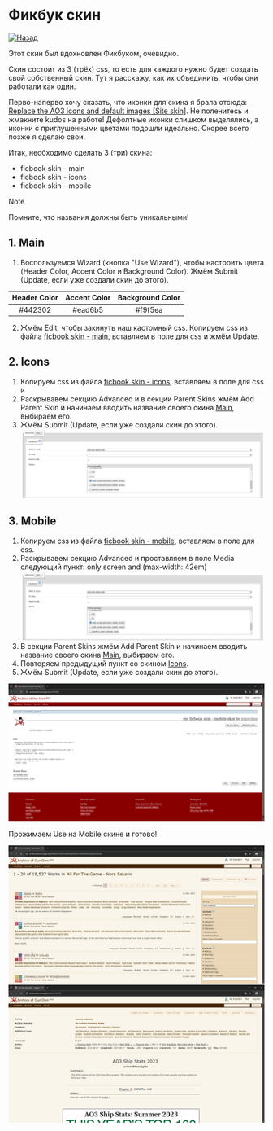 # Фикбук скин

[![Назад](https://img.shields.io/badge/Назад-blue.svg)](https://github.com/improfan/ao3-skins)

Этот скин был вдохновлен Фикбуком, очевидно.

Скин состоит из 3 (трёх) css, то есть для каждого нужно будет создать свой собственный скин. Тут я расскажу, как их объединить, чтобы они работали как один.

Перво-наперво хочу сказать, что иконки для скина я брала отсюда: [Replace the AO3 icons and default images [Site skin]](https://archiveofourown.gay/works/54831748). Не поленитесь и жмакните kudos на работе! Дефолтные иконки слишком выделялись, а иконки с приглушенными цветами подошли идеально. Скорее всего позже я сделаю свои.

Итак, необходимо сделать 3 (три) скина: 

- ficbook skin - main
- ficbook skin - icons
- ficbook skin - mobile

> [!NOTE]
> Помните, что названия должны быть уникальными! 

## 1. Main

1. Воспользуемся Wizard (кнопка "Use Wizard"), чтобы настроить цвета (Header Color, Accent Color и Background Color). Жмём Submit (Update, если уже создали скин до этого).

| Header Color | Accent Color | Background Color |
| :----------: | :----------: | :--: |
| #442302      | #ead6b5 | #f9f5ea |

2. Жмём Edit, чтобы закинуть наш кастомный css. Копируем css из файла [ficbook skin - main](/ficbook%20skin/ficbook%20skin%20-%20main.css), вставляем в поле для css и жмём Update.

## 2. Icons

1. Копируем css из файла [ficbook skin - icons](/ficbook%20skin/ficbook%20skin%20-%20icons.css), вставляем в поле для css и 
2. Раскрывавем секцию Advanced и в секции Parent Skins жмём Add Parent Skin и начинаем вводить название своего скина [Main](#1-main), выбираем его.
3. Жмём Submit (Update, если уже создали скин до этого).
   ![mobile](/images/advanced-section.png)

## 3. Mobile

1. Копируем css из файла [ficbook skin - mobile](/ficbook%20skin/ficbook%20skin%20-%20mobile.css), вставляем в поле для css. 
2. Раскрывавем секцию Advanced и проставляем в поле Media следующий пункт: only screen and (max-width: 42em)
![mobile](/images/advanced-section.png)
3. В секции Parent Skins жмём Add Parent Skin и начинаем вводить название своего скина [Main](#1-main), выбираем его.
4. Повторяем предыдущий пункт со скином [Icons](#2-icons).
4. Жмём Submit (Update, если уже создали скин до этого).

![mobile skin](/images/mobile-skin.png)

Прожимаем Use на Mobile скине и готово!

![skin showcase](/images/skin-showcase-1.png)
![skin showcase](/images/skin-showcase-2.png)
